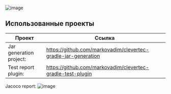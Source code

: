 ![image](https://github.com/user-attachments/assets/f68903ed-877b-45a4-8cf9-c630c867f59b)
 
## Использованные проекты

| Проект | Ссылка |
|---|---|
| Jar generation project: | https://github.com/markovadim/clevertec-gradle-jar-generation |
| Test report plugin: | https://github.com/markovadim/clevertec-gradle-test-plugin |  

Jacoco report:
![image](https://github.com/user-attachments/assets/7fd58d17-6faf-422b-af31-93567fcd5584)
